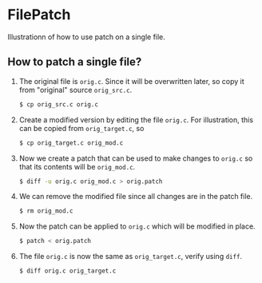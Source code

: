 # FilePatch

Illustrationn of how to use patch on a single file.

## How to patch a single file?

1. The original file is `orig.c`.  Since it will be overwritten later, so copy it
   from "original" source `orig_src.c`.
   ```bash
   $ cp orig_src.c orig.c
   ```
1. Create a modified version by editing the file `orig.c`.  For illustration,
   this can be copied from `orig_target.c`, so
   ```bash
   $ cp orig_target.c orig_mod.c
   ```
1. Now we create a patch that can be used to make changes to `orig.c` so
   that its contents will be `orig_mod.c`.
   ```bash
   $ diff -u orig.c orig_mod.c > orig.patch
   ```
1. We can remove the modified file since all changes are in the patch file.
   ```bash
   $ rm orig_mod.c
   ```
1. Now the patch can be applied to `orig.c` which will be modified in place.
   ```bash
   $ patch < orig.patch
   ```
1. The file `orig.c` is now the same as `orig_target.c`, verify using `diff`.
   ```bash
   $ diff orig.c orig_target.c
   ```
   
